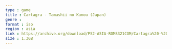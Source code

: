 ```yaml
---
type : game
title : Cartagra - Tamashii no Kunou (Japan)
genre : 
format : iso
region : asia
link : https://archive.org/download/PS2-ASIA-ROMS321COM/Cartagra%20-%20Tamashii%20no%20Kunou%20%28Japan%29.7z
size : 1.3GB
---
```

